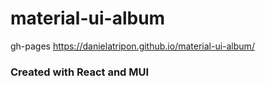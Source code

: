 # material-ui-album

gh-pages https://danielatripon.github.io/material-ui-album/ 

### Created with React and MUI

